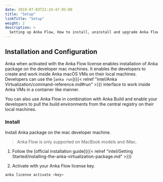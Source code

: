 ```yaml
---
date: 2019-07-03T22:24:47-05:00
title: "Setup"
linkTitle: "Setup"
weight: 2
description: >
  Setting up Anka Flow, How to install, uninstall and upgrade Anka Flow.
---
```

## Installation and Configuration

Anka when activated with the Anka Flow license enables installation of Anka package on the developer mac machines. It enables the developers to create and work inside Anka macOS VMs on their local machines. Developers can use the [`anka run`]({{< relref "intel/Anka Virtualization/command-reference.md#run" >}}) interface to work inside Anka VMs in a container like manner.  

You can also use Anka Flow in combination with Anka Build and enable your developers to pull the build environments from the central registry on their local machines.

### Install

Install Anka package on the mac developer machine. 

> Anka Flow is only supported on MacBook models and iMac.  

1. Follow the [official installation guide]({{< relref "intel/Getting Started/installing-the-anka-virtualization-package.md" >}})

2. Activate with your Anka Flow license key.  
  ```bash
  anka license activate <key>
  ```